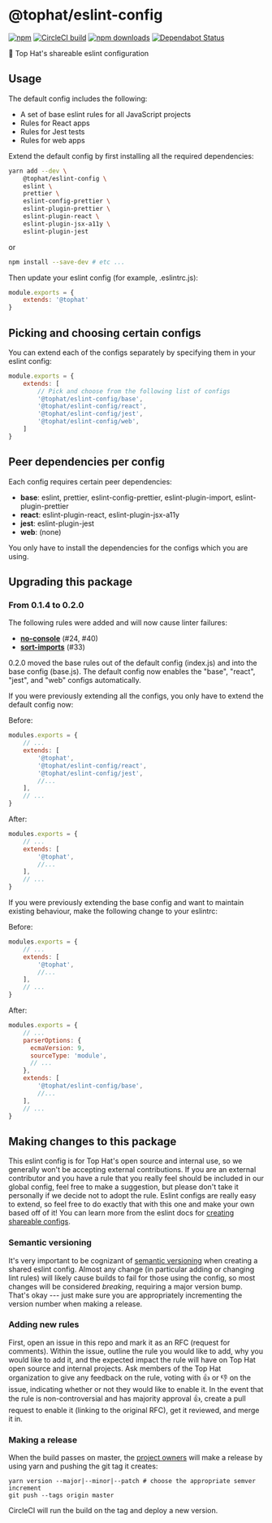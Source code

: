 # @tophat/eslint-config

[![npm](https://img.shields.io/npm/v/@tophat/eslint-config.svg)](https://www.npmjs.com/package/@tophat/eslint-config)
[![CircleCI build](https://img.shields.io/circleci/project/github/tophat/eslint-config/master.svg)](https://circleci.com/gh/tophat/eslint-config)
[![npm downloads](https://img.shields.io/npm/dm/@tophat/eslint-config.svg)](https://npm-stat.com/charts.html?package=%40tophat%2Feslint-config)
[![Dependabot Status](https://api.dependabot.com/badges/status?host=github&repo=tophat/eslint-config)](https://dependabot.com)

:shark: Top Hat's shareable eslint configuration

## Usage

The default config includes the following:

- A set of base eslint rules for all JavaScript projects
- Rules for React apps
- Rules for Jest tests
- Rules for web apps

Extend the default config by first installing all the required dependencies:

```bash
yarn add --dev \
    @tophat/eslint-config \
    eslint \
    prettier \
    eslint-config-prettier \
    eslint-plugin-prettier \
    eslint-plugin-react \
    eslint-plugin-jsx-a11y \
    eslint-plugin-jest
```

or

```bash
npm install --save-dev # etc ...
```

Then update your eslint config (for example, .eslintrc.js):

```javascript
module.exports = {
    extends: '@tophat'
}
```

## Picking and choosing certain configs

You can extend each of the configs separately by specifying them in your eslint config:

```javascript
module.exports = {
    extends: [
        // Pick and choose from the following list of configs
        '@tophat/eslint-config/base',
        '@tophat/eslint-config/react',
        '@tophat/eslint-config/jest',
        '@tophat/eslint-config/web',
    ]
}
```

## Peer dependencies per config

Each config requires certain peer dependencies:

- **base**: eslint, prettier, eslint-config-prettier, eslint-plugin-import, eslint-plugin-prettier
- **react**: eslint-plugin-react, eslint-plugin-jsx-a11y
- **jest**: eslint-plugin-jest
- **web**: (none)

You only have to install the dependencies for the configs which you are using.

## Upgrading this package

### From 0.1.4 to 0.2.0

The following rules were added and will now cause linter failures:

- [**no-console**](https://eslint.org/docs/rules/no-console) (#24, #40)
- [**sort-imports**](https://eslint.org/docs/rules/sort-imports) (#33)

0.2.0 moved the base rules out of the default config (index.js) and into the base config (base.js). The default config now enables the "base", "react", "jest", and "web" configs automatically.

If you were previously extending all the configs, you only have to extend the default config now:

Before:

```javascript
modules.exports = {
    // ...
    extends: [
        '@tophat',
        '@tophat/eslint-config/react',
        '@tophat/eslint-config/jest',
        //...
    ],
    // ...
}
```

After:

```javascript
modules.exports = {
    // ...
    extends: [
        '@tophat',
        //...
    ],
    // ...
}
```

If you were previously extending the base config and want to maintain existing behaviour, make the following change to your eslintrc:

Before:

```javascript
modules.exports = {
    // ...
    extends: [
        '@tophat',
        //...
    ],
    // ...
}
```

After:

```javascript
modules.exports = {
    // ...
    parserOptions: {
      ecmaVersion: 9,
      sourceType: 'module',
      // ...
    },
    extends: [
        '@tophat/eslint-config/base',
        //...
    ],
    // ...
}
```

## Making changes to this package

This eslint config is for Top Hat's open source and internal use, so we generally won't be accepting external contributions.
If you are an external contributor and you have a rule that you really feel should be included in our global config, feel free to make a suggestion, but please don't take it personally if we decide not to adopt the rule.
Eslint configs are really easy to extend, so feel free to do exactly that with this one and make your own based off of it!
You can learn more from the eslint docs for [creating shareable configs](https://eslint.org/docs/developer-guide/shareable-configs).

### Semantic versioning

It's very important to be cognizant of [semantic versioning](https://semver.org/) when creating a shared eslint config.
Almost any change (in particular adding or changing lint rules) will likely cause builds to fail for those using the config, so most changes will be considered _breaking_, requiring a major version bump.
That's okay --- just make sure you are appropriately incrementing the version number when making a release.

### Adding new rules

First, open an issue in this repo and mark it as an RFC (request for comments).
Within the issue, outline the rule you would like to add, why you would like to add it, and the expected impact the rule will have on Top Hat open source and internal projects.
Ask members of the Top Hat organization to give any feedback on the rule, voting with :thumbsup: or :thumbsdown: on the issue, indicating whether or not they would like to enable it.
In the event that the rule is non-controversial and has majority approval :thumbsup:, create a pull request to enable it (linking to the original RFC), get it reviewed, and merge it in.

### Making a release

When the build passes on master, the [project owners](https://github.com/tophat/getting-started/blob/master/project-owners-and-responsibilities.md#project-owners) will make a release by using yarn and pushing the git tag it creates:

```
yarn version --major|--minor|--patch # choose the appropriate semver increment
git push --tags origin master
```

CircleCI will run the build on the tag and deploy a new version.
